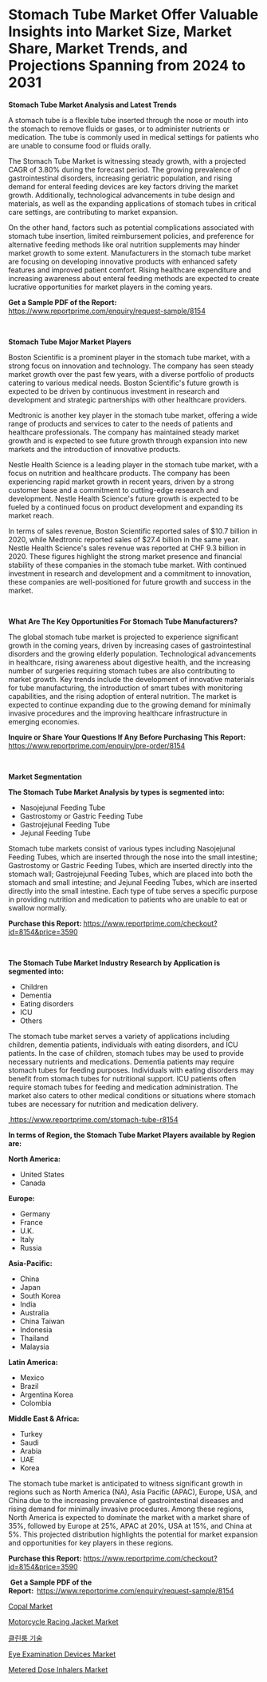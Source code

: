 <p><h1>Stomach Tube Market Offer Valuable Insights into Market Size, Market Share, Market Trends, and Projections Spanning from 2024 to 2031</h1></p><p><strong>Stomach Tube Market Analysis and Latest Trends</strong></p>
<p><p>A stomach tube is a flexible tube inserted through the nose or mouth into the stomach to remove fluids or gases, or to administer nutrients or medication. The tube is commonly used in medical settings for patients who are unable to consume food or fluids orally.</p><p>The Stomach Tube Market is witnessing steady growth, with a projected CAGR of 3.80% during the forecast period. The growing prevalence of gastrointestinal disorders, increasing geriatric population, and rising demand for enteral feeding devices are key factors driving the market growth. Additionally, technological advancements in tube design and materials, as well as the expanding applications of stomach tubes in critical care settings, are contributing to market expansion.</p><p>On the other hand, factors such as potential complications associated with stomach tube insertion, limited reimbursement policies, and preference for alternative feeding methods like oral nutrition supplements may hinder market growth to some extent. Manufacturers in the stomach tube market are focusing on developing innovative products with enhanced safety features and improved patient comfort. Rising healthcare expenditure and increasing awareness about enteral feeding methods are expected to create lucrative opportunities for market players in the coming years.</p></p>
<p><strong>Get a Sample PDF of the Report:&nbsp;</strong> <a href="https://www.reportprime.com/enquiry/request-sample/8154">https://www.reportprime.com/enquiry/request-sample/8154</a></p>
<p>&nbsp;</p>
<p><strong>Stomach Tube Major Market Players</strong></p>
<p><p>Boston Scientific is a prominent player in the stomach tube market, with a strong focus on innovation and technology. The company has seen steady market growth over the past few years, with a diverse portfolio of products catering to various medical needs. Boston Scientific's future growth is expected to be driven by continuous investment in research and development and strategic partnerships with other healthcare providers.</p><p>Medtronic is another key player in the stomach tube market, offering a wide range of products and services to cater to the needs of patients and healthcare professionals. The company has maintained steady market growth and is expected to see future growth through expansion into new markets and the introduction of innovative products.</p><p>Nestle Health Science is a leading player in the stomach tube market, with a focus on nutrition and healthcare products. The company has been experiencing rapid market growth in recent years, driven by a strong customer base and a commitment to cutting-edge research and development. Nestle Health Science's future growth is expected to be fueled by a continued focus on product development and expanding its market reach.</p><p>In terms of sales revenue, Boston Scientific reported sales of $10.7 billion in 2020, while Medtronic reported sales of $27.4 billion in the same year. Nestle Health Science's sales revenue was reported at CHF 9.3 billion in 2020. These figures highlight the strong market presence and financial stability of these companies in the stomach tube market. With continued investment in research and development and a commitment to innovation, these companies are well-positioned for future growth and success in the market.</p></p>
<p>&nbsp;</p>
<p><strong>What Are The Key Opportunities For Stomach Tube Manufacturers?</strong></p>
<p><p>The global stomach tube market is projected to experience significant growth in the coming years, driven by increasing cases of gastrointestinal disorders and the growing elderly population. Technological advancements in healthcare, rising awareness about digestive health, and the increasing number of surgeries requiring stomach tubes are also contributing to market growth. Key trends include the development of innovative materials for tube manufacturing, the introduction of smart tubes with monitoring capabilities, and the rising adoption of enteral nutrition. The market is expected to continue expanding due to the growing demand for minimally invasive procedures and the improving healthcare infrastructure in emerging economies.</p></p>
<p><strong>Inquire or Share Your Questions If Any Before Purchasing This Report:</strong> <a href="https://www.reportprime.com/enquiry/pre-order/8154">https://www.reportprime.com/enquiry/pre-order/8154</a></p>
<p>&nbsp;</p>
<p><strong>Market Segmentation</strong></p>
<p><strong>The Stomach Tube Market Analysis by types is segmented into:</strong></p>
<p><ul><li>Nasojejunal Feeding Tube</li><li>Gastrostomy or Gastric Feeding Tube</li><li>Gastrojejunal Feeding Tube</li><li>Jejunal Feeding Tube</li></ul></p>
<p><p>Stomach tube markets consist of various types including Nasojejunal Feeding Tubes, which are inserted through the nose into the small intestine; Gastrostomy or Gastric Feeding Tubes, which are inserted directly into the stomach wall; Gastrojejunal Feeding Tubes, which are placed into both the stomach and small intestine; and Jejunal Feeding Tubes, which are inserted directly into the small intestine. Each type of tube serves a specific purpose in providing nutrition and medication to patients who are unable to eat or swallow normally.</p></p>
<p><strong>Purchase this Report:&nbsp;</strong><a href="https://www.reportprime.com/checkout?id=8154&price=3590">https://www.reportprime.com/checkout?id=8154&price=3590</a></p>
<p>&nbsp;</p>
<p><strong>The Stomach Tube Market Industry Research by Application is segmented into:</strong></p>
<p><ul><li>Children</li><li>Dementia</li><li>Eating disorders</li><li>ICU</li><li>Others</li></ul></p>
<p><p>The stomach tube market serves a variety of applications including children, dementia patients, individuals with eating disorders, and ICU patients. In the case of children, stomach tubes may be used to provide necessary nutrients and medications. Dementia patients may require stomach tubes for feeding purposes. Individuals with eating disorders may benefit from stomach tubes for nutritional support. ICU patients often require stomach tubes for feeding and medication administration. The market also caters to other medical conditions or situations where stomach tubes are necessary for nutrition and medication delivery.</p></p>
<p><a href="https://www.reportprime.com/stomach-tube-r8154">&nbsp;https://www.reportprime.com/stomach-tube-r8154</a></p>
<p><strong>In terms of Region, the Stomach Tube Market Players available by Region are:</strong></p>
<p>
    <p> <strong> North America: </strong>
        <ul>
            <li>United States</li>
            <li>Canada</li>
        </ul>
        </p> 
    <p> <strong> Europe: </strong>
        <ul>
            <li>Germany</li>
            <li>France</li>
            <li>U.K.</li>
            <li>Italy</li>
            <li>Russia</li>
        </ul>
        </p> 
    <p> <strong> Asia-Pacific: </strong>
        <ul>
            <li>China</li>
            <li>Japan</li>
            <li>South Korea</li>
            <li>India</li>
            <li>Australia</li>
            <li>China Taiwan</li>
            <li>Indonesia</li>
            <li>Thailand</li>
            <li>Malaysia</li>
        </ul>
        </p> 
    <p> <strong> Latin America: </strong>
        <ul>
            <li>Mexico</li>
            <li>Brazil</li>
            <li>Argentina Korea</li>
            <li>Colombia</li>
        </ul>
        </p> 
    <p> <strong> Middle East & Africa: </strong>
        <ul>
            <li>Turkey</li>
            <li>Saudi</li>
            <li>Arabia</li>
            <li>UAE</li>
            <li>Korea</li>
        </ul>
    </p>
    </p>
<p><p>The stomach tube market is anticipated to witness significant growth in regions such as North America (NA), Asia Pacific (APAC), Europe, USA, and China due to the increasing prevalence of gastrointestinal diseases and rising demand for minimally invasive procedures. Among these regions, North America is expected to dominate the market with a market share of 35%, followed by Europe at 25%, APAC at 20%, USA at 15%, and China at 5%. This projected distribution highlights the potential for market expansion and opportunities for key players in these regions.</p></p>
<p><strong>Purchase this Report: </strong><a href="https://www.reportprime.com/checkout?id=8154&price=3590">https://www.reportprime.com/checkout?id=8154&price=3590</a></p>
<p>&nbsp;<strong>Get a Sample PDF of the Report:&nbsp;&nbsp;</strong><a href="https://www.reportprime.com/enquiry/request-sample/8154">https://www.reportprime.com/enquiry/request-sample/8154</a></p>
<p><strong></strong></p>
<p><p><a href="https://www.linkedin.com/pulse/global-copal-market-types-applications-major-players-regional-iva4f?trackingId=fogv1BSN497EknNZt54u%2BQ%3D%3D">Copal Market</a></p><p><a href="https://funky-papaya-cf4.notion.site/Motorcycle-Racing-Jacket-Market-Insights-into-Market-CAGR-Market-Trends-and-Growth-Strategies-681e320be0a74415abc2a8858af70bee">Motorcycle Racing Jacket Market</a></p><p><a href="https://github.com/fredrickeglers/Market-Research-Report-List-1/blob/main/868327520829.md">클린룸 기술</a></p><p><a href="https://github.com/Sherrillcrooksxa8i18ucf2m/Market-Research-Report-List-2/blob/main/eye-examination-devices-market.md">Eye Examination Devices Market</a></p><p><a href="https://github.com/derrinmiltonellis35gcl/Market-Research-Report-List-2/blob/main/metered-dose-inhalers-market.md">Metered Dose Inhalers Market</a></p></p>